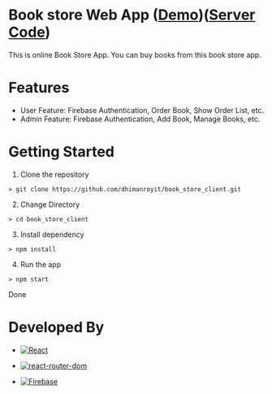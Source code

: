 
# Book store Web App  ([Demo](https://bookstore-284fc.web.app/))([Server Code](https://github.com/dhimanroyit/book_store_server.git))
This is online Book Store App. You can buy books from this book store app. 

# Features 
- User Feature: Firebase Authentication, Order Book, Show Order List, etc.
-	Admin Feature: Firebase Authentication, Add Book, Manage Books, etc.


# Getting Started
1. Clone the repository
```
> git clone https://github.com/dhimanroyit/book_store_client.git
```
2. Change Directory
```
> cd book_store_client
```
3. Install dependency
```
> npm install
```
4. Run the app
```
> npm start
```
Done


# Developed By
-  [![React](https://img.shields.io/badge/React-20232A?style=for-the-badge&logo=react&logoColor=61DAFB)](https://reactjs.org/)

-  [![react-router-dom](https://img.shields.io/badge/React_Router-CA4245?style=for-the-badge&logo=react-router&logoColor=white)](https://reactrouter.com/)

-  [![Firebase](https://img.shields.io/badge/firebase-ffca28?style=for-the-badge&logo=firebase&logoColor=black)](https://firebase.google.com/)

